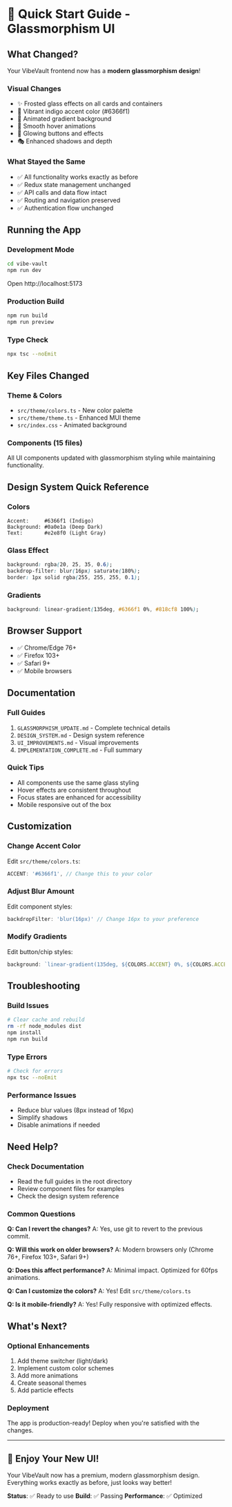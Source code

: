# 🚀 Quick Start Guide - Glassmorphism UI

## What Changed?

Your VibeVault frontend now has a **modern glassmorphism design**! 

### Visual Changes
- ✨ Frosted glass effects on all cards and containers
- 🎨 Vibrant indigo accent color (#6366f1)
- 🌊 Animated gradient background
- 💫 Smooth hover animations
- 🔮 Glowing buttons and effects
- 🎭 Enhanced shadows and depth

### What Stayed the Same
- ✅ All functionality works exactly as before
- ✅ Redux state management unchanged
- ✅ API calls and data flow intact
- ✅ Routing and navigation preserved
- ✅ Authentication flow unchanged

## Running the App

### Development Mode
```bash
cd vibe-vault
npm run dev
```
Open http://localhost:5173

### Production Build
```bash
npm run build
npm run preview
```

### Type Check
```bash
npx tsc --noEmit
```

## Key Files Changed

### Theme & Colors
- `src/theme/colors.ts` - New color palette
- `src/theme/theme.ts` - Enhanced MUI theme
- `src/index.css` - Animated background

### Components (15 files)
All UI components updated with glassmorphism styling while maintaining functionality.

## Design System Quick Reference

### Colors
```
Accent:     #6366f1 (Indigo)
Background: #0a0e1a (Deep Dark)
Text:       #e2e8f0 (Light Gray)
```

### Glass Effect
```css
background: rgba(20, 25, 35, 0.6);
backdrop-filter: blur(16px) saturate(180%);
border: 1px solid rgba(255, 255, 255, 0.1);
```

### Gradients
```css
background: linear-gradient(135deg, #6366f1 0%, #818cf8 100%);
```

## Browser Support
- ✅ Chrome/Edge 76+
- ✅ Firefox 103+
- ✅ Safari 9+
- ✅ Mobile browsers

## Documentation

### Full Guides
1. `GLASSMORPHISM_UPDATE.md` - Complete technical details
2. `DESIGN_SYSTEM.md` - Design system reference
3. `UI_IMPROVEMENTS.md` - Visual improvements
4. `IMPLEMENTATION_COMPLETE.md` - Full summary

### Quick Tips
- All components use the same glass styling
- Hover effects are consistent throughout
- Focus states are enhanced for accessibility
- Mobile responsive out of the box

## Customization

### Change Accent Color
Edit `src/theme/colors.ts`:
```typescript
ACCENT: '#6366f1', // Change this to your color
```

### Adjust Blur Amount
Edit component styles:
```typescript
backdropFilter: 'blur(16px)' // Change 16px to your preference
```

### Modify Gradients
Edit button/chip styles:
```typescript
background: `linear-gradient(135deg, ${COLORS.ACCENT} 0%, ${COLORS.ACCENT_LIGHT} 100%)`
```

## Troubleshooting

### Build Issues
```bash
# Clear cache and rebuild
rm -rf node_modules dist
npm install
npm run build
```

### Type Errors
```bash
# Check for errors
npx tsc --noEmit
```

### Performance Issues
- Reduce blur values (8px instead of 16px)
- Simplify shadows
- Disable animations if needed

## Need Help?

### Check Documentation
- Read the full guides in the root directory
- Review component files for examples
- Check the design system reference

### Common Questions

**Q: Can I revert the changes?**
A: Yes, use git to revert to the previous commit.

**Q: Will this work on older browsers?**
A: Modern browsers only (Chrome 76+, Firefox 103+, Safari 9+)

**Q: Does this affect performance?**
A: Minimal impact. Optimized for 60fps animations.

**Q: Can I customize the colors?**
A: Yes! Edit `src/theme/colors.ts`

**Q: Is it mobile-friendly?**
A: Yes! Fully responsive with optimized effects.

## What's Next?

### Optional Enhancements
1. Add theme switcher (light/dark)
2. Implement custom color schemes
3. Add more animations
4. Create seasonal themes
5. Add particle effects

### Deployment
The app is production-ready! Deploy when you're satisfied with the changes.

---

## 🎉 Enjoy Your New UI!

Your VibeVault now has a premium, modern glassmorphism design. Everything works exactly as before, just looks way better!

**Status**: ✅ Ready to use
**Build**: ✅ Passing
**Performance**: ✅ Optimized
